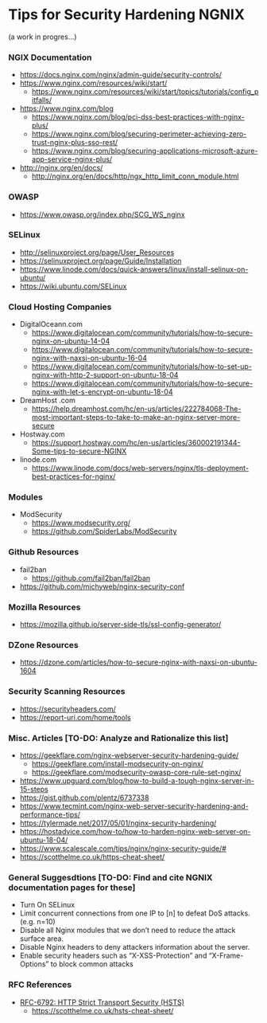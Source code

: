 
Tips for Security Hardening NGNIX
====
(a work in progres...)


### NGIX Documentation
* https://docs.nginx.com/nginx/admin-guide/security-controls/
* https://www.nginx.com/resources/wiki/start/
  * https://www.nginx.com/resources/wiki/start/topics/tutorials/config_pitfalls/
* https://www.nginx.com/blog
  * https://www.nginx.com/blog/pci-dss-best-practices-with-nginx-plus/
  * https://www.nginx.com/blog/securing-perimeter-achieving-zero-trust-nginx-plus-sso-rest/
  * https://www.nginx.com/blog/securing-applications-microsoft-azure-app-service-nginx-plus/
* http://nginx.org/en/docs/
  * http://nginx.org/en/docs/http/ngx_http_limit_conn_module.html


### OWASP
* https://www.owasp.org/index.php/SCG_WS_nginx


### SELinux
* http://selinuxproject.org/page/User_Resources
* https://selinuxproject.org/page/Guide/Installation
* https://www.linode.com/docs/quick-answers/linux/install-selinux-on-ubuntu/
* https://wiki.ubuntu.com/SELinux


### Cloud Hosting Companies
* DigitalOceann.com
  * https://www.digitalocean.com/community/tutorials/how-to-secure-nginx-on-ubuntu-14-04
  * https://www.digitalocean.com/community/tutorials/how-to-secure-nginx-with-naxsi-on-ubuntu-16-04
  * https://www.digitalocean.com/community/tutorials/how-to-set-up-nginx-with-http-2-support-on-ubuntu-18-04
  * https://www.digitalocean.com/community/tutorials/how-to-secure-nginx-with-let-s-encrypt-on-ubuntu-18-04
* DreamHost .com
  * https://help.dreamhost.com/hc/en-us/articles/222784068-The-most-important-steps-to-take-to-make-an-nginx-server-more-secure
* Hostway.com
  * https://support.hostway.com/hc/en-us/articles/360002191344-Some-tips-to-secure-NGINX
* linode.com
  * https://www.linode.com/docs/web-servers/nginx/tls-deployment-best-practices-for-nginx/


### Modules
* ModSecurity
  * https://www.modsecurity.org/
  * https://github.com/SpiderLabs/ModSecurity


### Github Resources
* fail2ban
  * https://github.com/fail2ban/fail2ban
* https://github.com/michyweb/nginx-security-conf


### Mozilla Resources
* https://mozilla.github.io/server-side-tls/ssl-config-generator/

### DZone Resources
* https://dzone.com/articles/how-to-secure-nginx-with-naxsi-on-ubuntu-1604


### Security Scanning Resources
* https://securityheaders.com/
* https://report-uri.com/home/tools


### Misc. Articles [TO-DO: Analyze and Rationalize this list]
* https://geekflare.com/nginx-webserver-security-hardening-guide/
  * https://geekflare.com/install-modsecurity-on-nginx/
  * https://geekflare.com/modsecurity-owasp-core-rule-set-nginx/
* https://www.upguard.com/blog/how-to-build-a-tough-nginx-server-in-15-steps
* https://gist.github.com/plentz/6737338
* https://www.tecmint.com/nginx-web-server-security-hardening-and-performance-tips/
* https://tylermade.net/2017/05/01/nginx-security-hardening/
* https://hostadvice.com/how-to/how-to-harden-nginx-web-server-on-ubuntu-18-04/
* https://www.scalescale.com/tips/nginx/nginx-security-guide/#
* https://scotthelme.co.uk/https-cheat-sheet/


### General Suggesdtions [TO-DO: Find and cite NGNIX documentation pages for these]
* Turn On SELinux
* Limit concurrent connections from one IP to [n] to defeat DoS attacks. (e.g. n=10)
* Disable all Nginx modules that we don’t need to reduce the attack surface area.
* Disable Nginx headers to deny attackers information about the server.
* Enable security headers such as “X-XSS-Protection” and “X-Frame-Options” to block common attacks


### RFC References
* [RFC-6792: HTTP Strict Transport Security (HSTS)](https://tools.ietf.org/html/rfc6797)
  * https://scotthelme.co.uk/hsts-cheat-sheet/


